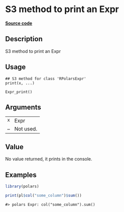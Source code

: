 
# S3 method to print an Expr

[**Source code**](https://github.com/pola-rs/r-polars/tree/0580dbe189881934960c63979bf59fc3448a21dc/R/expr__expr.R#L43)

## Description

S3 method to print an Expr

## Usage

<pre><code class='language-R'>## S3 method for class 'RPolarsExpr'
print(x, ...)

Expr_print()
</code></pre>

## Arguments

<table>
<tr>
<td style="white-space: nowrap; font-family: monospace; vertical-align: top">
<code id="print.RPolarsExpr_:_x">x</code>
</td>
<td>
Expr
</td>
</tr>
<tr>
<td style="white-space: nowrap; font-family: monospace; vertical-align: top">
<code id="print.RPolarsExpr_:_...">…</code>
</td>
<td>
Not used.
</td>
</tr>
</table>

## Value

No value returned, it prints in the console.

## Examples

``` r
library(polars)

print(pl$col("some_column")$sum())
```

    #> polars Expr: col("some_column").sum()
